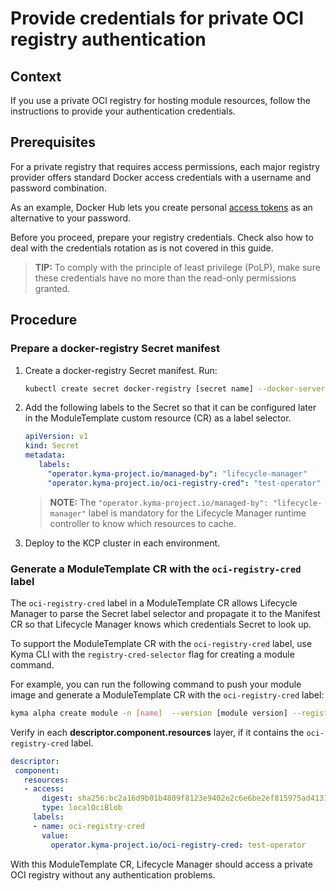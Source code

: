 # Provide credentials for private OCI registry authentication

## Context

If you use a private OCI registry for hosting module resources, follow the instructions to provide your authentication credentials.

## Prerequisites

For a private registry that requires access permissions, each major registry provider offers standard Docker access credentials with a username and password combination.

As an example, Docker Hub lets you create personal [access tokens](https://docs.docker.com/docker-hub/access-tokens/) as an alternative to your password.

Before you proceed, prepare your registry credentials. Check also how to deal with the credentials rotation as is not covered in this guide.

> **TIP:** To comply with the principle of least privilege (PoLP), make sure these credentials have no more than the read-only permissions granted.

## Procedure

### Prepare a docker-registry Secret manifest

1. Create a docker-registry Secret manifest. Run:

   ```sh
   kubectl create secret docker-registry [secret name] --docker-server=[your oci registry host] --docker-username=[username] --docker-password=[password/token]  --dry-run=client -oyaml > registry_cred_secret.yaml
   ```

2. Add the following labels to the Secret so that it can be configured later in the ModuleTemplate custom resource (CR) as a label selector.

   ```yaml
   apiVersion: v1
   kind: Secret
   metadata:
      labels:
        "operator.kyma-project.io/managed-by": "lifecycle-manager"
        "operator.kyma-project.io/oci-registry-cred": "test-operator"
   ```

   > **NOTE:** The `"operator.kyma-project.io/managed-by": "lifecycle-manager"` label is mandatory for the Lifecycle Manager runtime controller to know which resources to cache.

3. Deploy to the KCP cluster in each environment.

### Generate a ModuleTemplate CR with the `oci-registry-cred` label

The `oci-registry-cred` label in a ModuleTemplate CR allows Lifecycle Manager to parse the Secret label selector and propagate it to the Manifest CR so that Lifecycle Manager knows which credentials Secret to look up.

To support the ModuleTemplate CR with the `oci-registry-cred` label, use Kyma CLI with the `registry-cred-selector` flag for creating a module command.

For example, you can run the following command to push your module image and generate a ModuleTemplate CR with the `oci-registry-cred` label:

   ```sh
   kyma alpha create module -n [name]  --version [module version] --registry [private oci registry] -w -c [access credential with write permission] --registry-cred-selector=operator.kyma-project.io/oci-registry-cred=test-operator
   ```

Verify in each **descriptor.component.resources** layer, if it contains the `oci-registry-cred` label.

   ```yaml
   descriptor:
    component:
      resources:
      - access:
          digest: sha256:bc2a16d9b01b4809f8123e9402e2c6e6be2ef815975ad4131282ceb33af4d5a5
          type: localOciBlob
        labels:
        - name: oci-registry-cred
          value:
            operator.kyma-project.io/oci-registry-cred: test-operator
   ```

With this ModuleTemplate CR, Lifecycle Manager should access a private OCI registry without any authentication problems.
